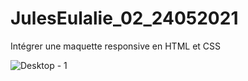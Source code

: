 # JulesEulalie_02_24052021
Intégrer une maquette responsive en HTML et CSS

![Desktop - 1](https://user-images.githubusercontent.com/84040216/132990037-f42eede7-7ae0-4f52-aeaf-50477d1a750b.png)

